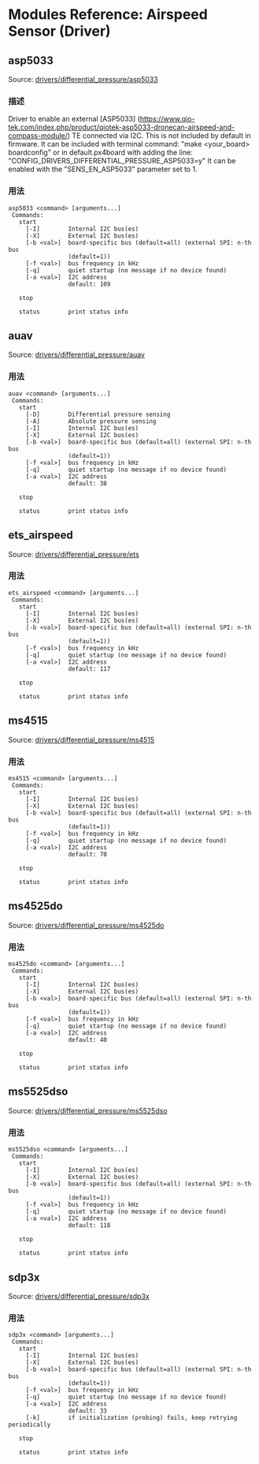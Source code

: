 # Modules Reference: Airspeed Sensor (Driver)

## asp5033

Source: [drivers/differential_pressure/asp5033](https://github.com/PX4/PX4-Autopilot/tree/main/src/drivers/differential_pressure/asp5033)

### 描述

Driver to enable an external [ASP5033]
(https://www.qio-tek.com/index.php/product/qiotek-asp5033-dronecan-airspeed-and-compass-module/)
TE connected via I2C.
This is not included by default in firmware. It can be included with terminal command: "make <your_board> boardconfig"
or in default.px4board with adding the line: "CONFIG_DRIVERS_DIFFERENTIAL_PRESSURE_ASP5033=y"
It can be enabled with the "SENS_EN_ASP5033" parameter set to 1.

<a id="asp5033_usage"></a>

### 用法

```
asp5033 <command> [arguments...]
 Commands:
   start
     [-I]        Internal I2C bus(es)
     [-X]        External I2C bus(es)
     [-b <val>]  board-specific bus (default=all) (external SPI: n-th bus
                 (default=1))
     [-f <val>]  bus frequency in kHz
     [-q]        quiet startup (no message if no device found)
     [-a <val>]  I2C address
                 default: 109

   stop

   status        print status info
```

## auav

Source: [drivers/differential_pressure/auav](https://github.com/PX4/PX4-Autopilot/tree/main/src/drivers/differential_pressure/auav)

<a id="auav_usage"></a>

### 用法

```
auav <command> [arguments...]
 Commands:
   start
     [-D]        Differential pressure sensing
     [-A]        Absolute pressure sensing
     [-I]        Internal I2C bus(es)
     [-X]        External I2C bus(es)
     [-b <val>]  board-specific bus (default=all) (external SPI: n-th bus
                 (default=1))
     [-f <val>]  bus frequency in kHz
     [-q]        quiet startup (no message if no device found)
     [-a <val>]  I2C address
                 default: 38

   stop

   status        print status info
```

## ets_airspeed

Source: [drivers/differential_pressure/ets](https://github.com/PX4/PX4-Autopilot/tree/main/src/drivers/differential_pressure/ets)

<a id="ets_airspeed_usage"></a>

### 用法

```
ets_airspeed <command> [arguments...]
 Commands:
   start
     [-I]        Internal I2C bus(es)
     [-X]        External I2C bus(es)
     [-b <val>]  board-specific bus (default=all) (external SPI: n-th bus
                 (default=1))
     [-f <val>]  bus frequency in kHz
     [-q]        quiet startup (no message if no device found)
     [-a <val>]  I2C address
                 default: 117

   stop

   status        print status info
```

## ms4515

Source: [drivers/differential_pressure/ms4515](https://github.com/PX4/PX4-Autopilot/tree/main/src/drivers/differential_pressure/ms4515)

<a id="ms4515_usage"></a>

### 用法

```
ms4515 <command> [arguments...]
 Commands:
   start
     [-I]        Internal I2C bus(es)
     [-X]        External I2C bus(es)
     [-b <val>]  board-specific bus (default=all) (external SPI: n-th bus
                 (default=1))
     [-f <val>]  bus frequency in kHz
     [-q]        quiet startup (no message if no device found)
     [-a <val>]  I2C address
                 default: 70

   stop

   status        print status info
```

## ms4525do

Source: [drivers/differential_pressure/ms4525do](https://github.com/PX4/PX4-Autopilot/tree/main/src/drivers/differential_pressure/ms4525do)

<a id="ms4525do_usage"></a>

### 用法

```
ms4525do <command> [arguments...]
 Commands:
   start
     [-I]        Internal I2C bus(es)
     [-X]        External I2C bus(es)
     [-b <val>]  board-specific bus (default=all) (external SPI: n-th bus
                 (default=1))
     [-f <val>]  bus frequency in kHz
     [-q]        quiet startup (no message if no device found)
     [-a <val>]  I2C address
                 default: 40

   stop

   status        print status info
```

## ms5525dso

Source: [drivers/differential_pressure/ms5525dso](https://github.com/PX4/PX4-Autopilot/tree/main/src/drivers/differential_pressure/ms5525dso)

<a id="ms5525dso_usage"></a>

### 用法

```
ms5525dso <command> [arguments...]
 Commands:
   start
     [-I]        Internal I2C bus(es)
     [-X]        External I2C bus(es)
     [-b <val>]  board-specific bus (default=all) (external SPI: n-th bus
                 (default=1))
     [-f <val>]  bus frequency in kHz
     [-q]        quiet startup (no message if no device found)
     [-a <val>]  I2C address
                 default: 118

   stop

   status        print status info
```

## sdp3x

Source: [drivers/differential_pressure/sdp3x](https://github.com/PX4/PX4-Autopilot/tree/main/src/drivers/differential_pressure/sdp3x)

<a id="sdp3x_usage"></a>

### 用法

```
sdp3x <command> [arguments...]
 Commands:
   start
     [-I]        Internal I2C bus(es)
     [-X]        External I2C bus(es)
     [-b <val>]  board-specific bus (default=all) (external SPI: n-th bus
                 (default=1))
     [-f <val>]  bus frequency in kHz
     [-q]        quiet startup (no message if no device found)
     [-a <val>]  I2C address
                 default: 33
     [-k]        if initialization (probing) fails, keep retrying periodically

   stop

   status        print status info
```
